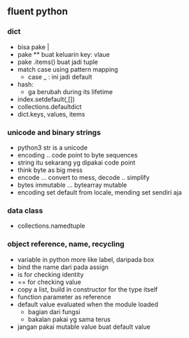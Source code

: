 ## fluent python
### dict
- bisa pake |
- pake ** buat keluarin key: vlaue
- pake .items() buat jadi tuple
- match case using pattern mapping
    - case _ : ini jadi default
- hash:
    - ga berubah during its lifetime
- index.setdefault(,[])
- collections.defaultdict
- dict.keys, values, items

### unicode and binary strings
- python3 str is a unicode
- encoding .. code point to byte sequences
- string itu sekarang yg dipakai code point
- think byte as big mess 
- encode ... convert to mess, decode .. simplify
- bytes immutable ... bytearray mutable
- encoding set default from locale, mending set sendiri aja

### data class
- collections.namedtuple

### object reference, name, recycling
- variable in python more like label, daripada box
- bind the name dari pada assign
- is for checking identity
- == for checking value
- copy a list, build in constructor for the type itself
- function parameter as reference
- default value evaluated when the module loaded
    - bagian dari fungsi
    - bakalan pakai yg sama terus
- jangan pakai mutable value buat default value